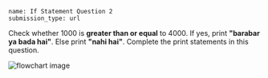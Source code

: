 ```ngMeta
name: If Statement Question 2
submission_type: url
```

Check whether 1000 is **greater than or equal** to 4000. If yes, print **"barabar ya bada hai"**. Else print **"nahi hai"**. Complete the print statements in this question. 

![flowchart image](assets/question_images/question2-image1.png)
